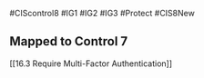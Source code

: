 #CIScontrol8 #IG1 #IG2  #IG3 #Protect #CIS8New 

## Mapped to Control 7
[[16.3 Require Multi-Factor Authentication]]
